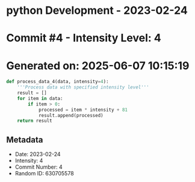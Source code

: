 ﻿# python Development - 2023-02-24
# Commit #4 - Intensity Level: 4
# Generated on: 2025-06-07 10:15:19
```python
def process_data_4(data, intensity=4):
    '''Process data with specified intensity level'''
    result = []
    for item in data:
        if item > 0:
            processed = item * intensity + 81
            result.append(processed)
    return result
```
## Metadata
- Date: 2023-02-24
- Intensity: 4
- Commit Number: 4
- Random ID: 630705578
